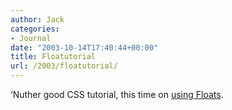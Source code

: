```yaml
---
author: Jack
categories:
- Journal
date: "2003-10-14T17:40:44+00:00"
title: Floatutorial
url: /2003/floatutorial/
---
```


&#8216;Nuther good CSS tutorial, this time on [using Floats][1].

 [1]: http://css.maxdesign.com.au/floatutorial/ "Step by step CSS float tutorial"